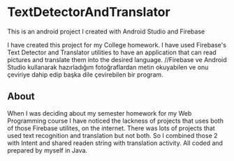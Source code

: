 # TextDetectorAndTranslator
This is an android project I created with Android Studio and Firebase

I have created this project for my College homework. I have used Firebase's Text Detector and Translator utilities to have an application that can read pictures and translate them into the desired language.
//Firebase ve Android Studio kullanarak hazırladığım fotoğraflardan metin okuyabilen ve onu çeviriye dahip edip başka dile çevirebilen bir program.

## About
When I was deciding about my semester homework for my Web Programming course I have noticed the lackness of projects that uses both of those Firebase utilites, on the internet. There was lots of projects that used text recognition and translation but not both. So I combined those 2 with Intent and shared readen string with translation activity. All coded and prepared by myself in Java.
